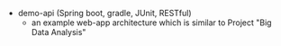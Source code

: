 * demo-api (Spring boot, gradle, JUnit, RESTful)
  * an example web-app architecture which is similar to Project "Big Data Analysis"
